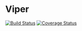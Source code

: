 # Viper
[![Build Status](https://travis-ci.org/Auvipev/Viper.svg?branch=master)](https://travis-ci.org/Auvipev/Viper)
[![Coverage Status](https://coveralls.io/repos/github/Auvipev/Engine/badge.svg?branch=master)](https://coveralls.io/github/Auvipev/Engine?branch=master)
